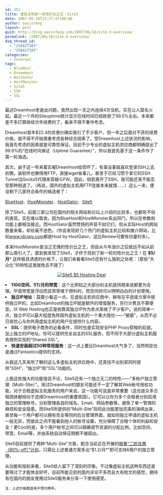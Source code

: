 ```yaml
---
id: 251
title: 虚拟主机新一轮性价比之王：Site5
date: 2007-06-10T23:27:47+00:00
author: oasisfeng
layout: post
guid: http://blog.oasisfeng.com/2007/06/10/site-5-overview/
permalink: /2007/06/10/site-5-overview/
dsq_thread_id:
  - "250427383"
  - "250427383"
categories:
  - Internet
tags:
  - BlueHost
  - DreamHost
  - HostGator
  - HostMonster
  - Site5
  - SSH
  - SSL
---
```

最近Dreamhost老是出问题，竟然出现一天之内连续4次当机，实在让人莫名火起。最近一个月的Siteuptime统计显示在线时间已经跌倒了99.5%左右。本来都差不多打算继续次年续费的了，看来不得不重作考虑。

Dreamhost首年$22.4的优惠价确实吸引了不少客户，但一年之后面对不菲的续费价格，就不得不开始慎重考虑各种综合因素了。受Dreamhost上述状况的影响，我首先考虑的因素就是可靠性保证，目前不少专业的虚拟主机供应商都明确提出了99.9%的“在线时间保证（Uptime Guarantee）”，所以我首先基于这一条件作了第一轮海选。
  
<!--more-->


  
其次，由于这一年来着实被Dreamhost给惯坏了，有事没事就喜欢登录SSH上去折腾，装软件也懒得用FTP，直接wget省事儿，甚至于已经习惯于拿它的SSH Tunnel当Socks5代理来穿越ＧFＷ。因此，倘若离开了SSH，我可能还真不能忍受那种倒退了。（再说，国外的虚拟主机用FTP连接本来就慢……）这么一来，便没剩下几家符合条件的候选者了：

<p align="left">
  <a href="http://www.bluehost.com/track/oasisfeng/blog" target="_blank">BlueHost</a>、<a href="http://www.hostmonster.com/track/oasisfeng/blog" target="_blank">HostMonster</a>、<a href="http://secure.hostgator.com/cgi-bin/affiliates/clickthru.cgi?id=oasisfeng" target="_blank">HostGator</a>、<a href="http://www.site5.com/in.php?id=37105-15" target="_blank">Site5</a>
</p>

除了Site5，前面三家公司在国内的相关网站和论坛上介绍的比较多，也都有不俗的表现，实在难以取舍。因为BlueHost和HostMonster系出同门，所以在参数和功能上都相当接近。而HostGator虽然赞扬的声音不如它们，但从实际Host的网站数量来看，却丝毫不逊色。（你会发现好几个热门的虚拟主机比较和推介网站，比如<a href="http://www.idcspy.com" target="_blank">www.idcspy.com</a>都是Host by HostGator，这比Review可要有份量的多）。

本来HostMonstor是当之无愧的性价比之王，但自从今年涨价之后就远不如从前那么吸引人了。直到我发现了Site5，才终于找到了新一轮的性价比之王！在 **$5/月*** 这样极具诱惑的价格下，让我们来看看Site5还有什么独到之处呢：（那些“大众化”的特性这里就免去不提了）

<p style="text-align: center">
  <a href="http://www.site5.com/in.php?id=37105-15"><img src="https://www.site5.com/creative/2db/banner1.gif" dragover="true" alt="Site5 $5 Hosting Deal" border="0" /></a>
</p>

<li dragover="true">
  <strong>110G空间、5T/月的带宽</strong>：这个比例较之大部分的主机提供商来说都更为合理。毕竟带宽是浮动而且常常难于预料的，而空间则可以明明白白的计划使用。
</li>
<li dragover="true">
  <strong>独立IP地址</strong>：莫要小看这一点，在虚拟主机供应商中，鲜有在平民级方案中提供独立IP的，比如Dreamhost的独立IP就是额外的增值服务，另行计费且不算便宜。IX Web Hosting也正是依靠其独立IP作为卖点笼络了不少客户。说的简单一点，独立IP可以最大程度免除国外虚拟主机的一个重大隐忧——“被盾”，从而不必日夜忧心与你共用虚拟主机的用户在提供什么内容。
</li>
<li dragover="true">
  <strong>SSL</strong>：提供电子商务的必备条件，同时也是实现安全PHP Proxy穿梭的前提。加上独立的IP地址，你可以提供完全自主的SSL服务，而不同于大部分虚拟主机服务商所实现的“Shared SSL”。
</li>
<li dragover="true">
  <strong>快速安装超过50种常用服务</strong>：这一点上要比Dreamhost大气多了，当然明显也是通过Fantastico提供的支持。
</li>

<p dragover="true">
  从我这几天来所了解的这么多虚拟主机供应商中，还真找不出别家同时提供“SSH”、“独立IP”和“SSL”功能的。
</p>

<p dragover="true">
  上面这些强大的功能惶且不论，Site5还有一个独立无二的特性——“多帐户独立管理（Multi-Site）”。用过Dreamhost的朋友可能还不一定了解其Web帐号授权功能，对于合租虚拟主机服务的用户来说，这一功能可说是非常重要（这也是众多合租团体都倾向于选择Dreamhost的重要原因）。它可以让你为多个合租者分别启用独立的管理帐号，分别管理各自的域名、Email、网站参数等，避免了单一管理的麻烦和安全隐患。而Site5所提供的“Multi-Site”则将此功能更加完美的演绎出来，甚至每一个用户都可以拥有完全等同的后台管理界面，就如同独立申请的虚拟主机一般无异，而彼此之间不能看到他人的帐号设置，充分保障了合租个体的利益和安全！更Cool的是，多个用户帐号之间可以精确调节资源的分配比例，比如空间、带宽、Email等，并由系统自动保证限额不被超出。
</p>

Site5目前提供了两种“Multi-Site”方案，配合当前正在开展的[限量“二折优惠（80%-off）”计划](http://www.site5.com/specials/)，只需比上述普通方案多出“$1.2/月*”即可支持6用户的独立管理，

从功能和指标来看，Site5给人留下了深刻的印象。不过像虚拟主机这种东西还是要用过了才能体会好坏，目前所能见到的国内评论不多而且大有枪文的感觉，期待有在国内的朋友使用过Site5服务来分享一下使用感受。

<small>注：上述价格都适用于预付两年。</small>